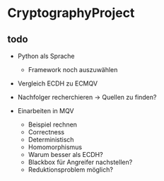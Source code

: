 # CryptographyProject

## todo

- Python als Sprache
  - Framework noch auszuwählen
- Vergleich ECDH zu ECMQV

- Nachfolger recherchieren -> Quellen zu finden?

- Einarbeiten in MQV
  - Beispiel rechnen
  - Correctness 
  - Deterministisch
  - Homomorphismus
  - Warum besser als ECDH?
  - Blackbox für Angreifer nachstellen?
  - Reduktionsproblem möglich?

